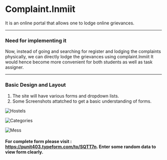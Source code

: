 # Complaint.lnmiit
It is an online portal that allows one to lodge online grievances.

---

### Need for implementing it

Now, instead of going and searching for register and lodging the complaints physically, we can directly lodge the grievances using complaint.lnmiit
It would hence become more convenient for both students as well as task assigner.

---

### Basic Design and Layout
  1. The site will have various forms and dropdown lists.
  2. Some Screenshots attatched to get a basic understanding of forms.
  
  
  ![Hostels](https://user-images.githubusercontent.com/25201562/30340867-8e0f819e-9811-11e7-9038-440da9510f84.png)
  
  ![Categories](https://user-images.githubusercontent.com/25201562/30340868-8e3c5c5a-9811-11e7-85a0-c3193ad6440b.png)
  
  ![Mess](https://user-images.githubusercontent.com/25201562/30340988-02790a0a-9812-11e7-8f71-73bd2acf4752.png)
  
  #### For complete form please visit : https://punit403.typeform.com/to/SQTT7n. Enter some random data to view form clearly.
